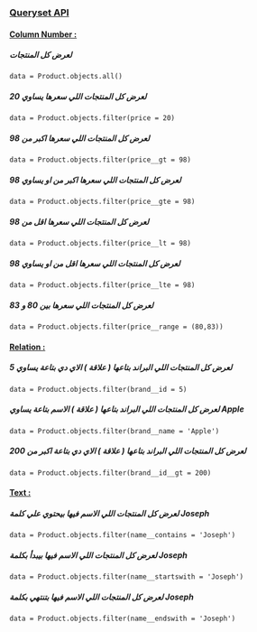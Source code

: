 ### <u>**Queryset API**</u>



#### <u>Column Number :</u>

#####  لعرض كل المنتجات

```django
data = Product.objects.all()
```

#####  لعرض كل المنتجات اللي سعرها يساوي 20

```django
data = Product.objects.filter(price = 20)
```

#####  لعرض كل المنتجات اللي سعرها اكبر من 98

```django
data = Product.objects.filter(price__gt = 98)
```

#####  لعرض كل المنتجات اللي سعرها اكبر من او يساوي 98

```django
data = Product.objects.filter(price__gte = 98)
```

#####  لعرض كل المنتجات اللي سعرها اقل من 98

```django
data = Product.objects.filter(price__lt = 98)
```

#####  لعرض كل المنتجات اللي سعرها اقل من او يساوي 98

```django
data = Product.objects.filter(price__lte = 98)
```

#####  لعرض كل المنتجات اللي سعرها بين 80 و 83

```django
data = Product.objects.filter(price__range = (80,83))
```



#### <u>Relation :</u>

##### لعرض كل المنتجات اللي البراند بتاعها ( علاقة )  الاي دي بتاعة يساوي 5

```django
data = Product.objects.filter(brand__id = 5)
```

##### لعرض كل المنتجات اللي البراند بتاعها ( علاقة )  الاسم بتاعة يساوي Apple

```django
data = Product.objects.filter(brand__name = 'Apple')
```

##### لعرض كل المنتجات اللي البراند بتاعها ( علاقة )  الاي دي بتاعة اكبر من 200

```django
data = Product.objects.filter(brand__id__gt = 200)
```



#### <u>Text :</u>

##### لعرض كل المنتجات اللي الاسم فيها بيحتوي علي كلمة Joseph

```django
data = Product.objects.filter(name__contains = 'Joseph')
```

##### لعرض كل المنتجات اللي الاسم فيها بيبدأ بكلمة Joseph

```django
data = Product.objects.filter(name__startswith = 'Joseph')
```

##### لعرض كل المنتجات اللي الاسم فيها بتنتهي بكلمة Joseph

```django
data = Product.objects.filter(name__endswith = 'Joseph')
```

##### 